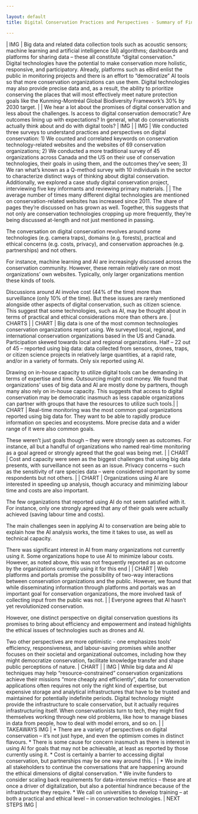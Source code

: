 ```yaml
---

layout: default
title: Digital Conservation Practices and Perspectives - Summary of Findings

---
```



| IMG      | Big data and related data collection tools such as acoustic sensors; machine learning and artificial intelligence (AI) algorithms; dashboards and platforms for sharing data – these all constitute “digital conservation.” Digital technologies have the potential to make conservation more holistic, responsive, and participatory. Already, platforms such as eBird enlist the public in monitoring projects and there is an effort to “democratize” AI tools so that more conservation organizations can use them. Digital technologies may also provide precise data and, as a result, the ability to prioritize conserving the places that will most effectively meet nature protection goals like the Kunming-Montréal Global Biodiversity Framework’s 30% by 2030 target.        |
| We hear a lot about the promises of digital conservation and less about the challenges. Is access to digital conservation democratic? Are outcomes lining up with expectations? In general, what do conservationists actually think about and do with digital tools?   | IMG        |
| IMG   | We conducted three surveys to understand practices and perspectives on digital conservation: 1) We counted and correlated keywords on conservation technology-related websites and the websites of 69 conservation organizations; 2) We conducted a more traditional survey of 45 organizations across Canada and the US on their use of conservation technologies, their goals in using them, and the outcomes they’ve seen; 3) We ran what’s known as a Q-method survey with 10 individuals in the sector to characterize distinct ways of thinking about digital conservation. Additionally, we explored a case study digital conservation project, interviewing five key informants and reviewing primary materials.        |
| The average number of times many different digital technologies are mentioned on conservation-related websites has increased since 2011. The share of pages they’re discussed on has grown as well. Together, this suggests that not only are conservation technologies cropping up more frequently, they’re being discussed at-length and not just mentioned in passing. 

The conversation on digital conservation revolves around some technologies (e.g. camera traps), domains (e.g. forests), practical and ethical concerns (e.g. costs, privacy), and conservation approaches (e.g. partnerships) and not others. 

For instance, machine learning and AI are increasingly discussed across the conservation community. However, these remain relatively rare on most organizations’ own websites. Typically, only larger organizations mention these kinds of tools.

Discussions around AI involve cost (44% of the time) more than surveillance (only 10% of the time). But these issues are rarely mentioned alongside other aspects of digital conservation, such as citizen science. This suggest that some technologies, such as AI, may be thought about in terms of practical and ethical considerations more than others are. | CHARTS        |
| CHART   | Big data is one of the most common technologies conservation organizations report using. We surveyed local, regional, and international conservation organizations based in the US and Canada. Participation skewed towards local and regional organizations. Half – 22 out of 45 – reported using big data: data collected from sensors, drones, traps, or citizen science projects in relatively large quantities, at a rapid rate, and/or in a variety of formats. Only six reported using AI.

Drawing on in-house capacity to utilize digital tools can be demanding in terms of expertise and time. Outsourcing might cost money. We found that organizations’ uses of big data and AI are mostly done by partners, though many also rely on in-house capacity. This suggests that access to digital conservation may be democratic inasmuch as less capable organizations can partner with groups that have the resources to utilize such tools.|
| CHART   | Real-time monitoring was the most common goal organizations reported using big data for. They want to be able to rapidly produce information on species and ecosystems. More precise data and a wider range of it were also common goals.

These weren’t just goals though – they were strongly seen as outcomes. For instance, all but a handful of organizations who named real-time monitoring as a goal agreed or strongly agreed that the goal was being met.        |
| CHART   | Cost and capacity were seen as the biggest challenges that using big data presents, with surveillance not seen as an issue. Privacy concerns – such as the sensitivity of rare species data – were considered important by some respondents but not others.        |
| CHART   | Organizations using AI are interested in speeding up analysis, though accuracy and minimizing labour time and costs are also important.

The few organizations that reported using AI do not seem satisfied with it. For instance, only one strongly agreed that any of their goals were actually achieved (saving labour time and costs).

The main challenges seen in applying AI to conservation are being able to explain how the AI analysis works, the time it takes to use, as well as technical capacity.

There was significant interest in AI from many organizations not currently using it. Some organizations hope to use AI to minimize labour costs. However, as noted above, this was not frequently reported as an outcome by the organizations currently using it for this end        |
| CHART   | Web platforms and portals promise the possibility of two-way interactions between conservation organizations and the public. However, we found that while disseminating information through platforms and portals was an important goal for conservation organizations, the more involved task of collecting input from the public was not.        |
| Everyone agrees that AI hasn’t yet revolutionized conservation. 

However, one distinct perspective on digital conservation questions its promises to bring about efficiency and empowerment and instead highlights the ethical issues of technologies such as drones and AI. 

Two other perspectives are more optimistic - one emphasizes tools’ efficiency, responsiveness, and labour-saving promises while another focuses on their societal and organizational outcomes, including how they might democratize conservation, facilitate knowledge transfer and shape public perceptions of nature.    | CHART        |
| IMG   | While big data and AI techniques may help “resource-constrained” conservation organizations achieve their missions “more cheaply and efficiently”, data for conservation applications often requires not only the right kind of expertise, but expensive storage and analytical infrastructures that have to be trusted and maintained for potentially indefinite periods. Digital technology might provide the infrastructure to scale conservation, but it actually requires infrastructuring itself. When conservationists turn to tech, they might find themselves working through new old problems, like how to manage biases in data from people, how to deal with model errors, and so on.        |
| TAKEAWAYS IMG   | * There are a variety of perspectives on digital conservation – it’s not just hype, and even the optimism comes in distinct flavours. * There is some cause for concern inasmuch as there is interest in using AI for goals that may not be achievable, at least as reported by those currently using it. * Cost is certainly a barrier to accessing digital conservation, but partnerships may be one way around this. |
| * We invite all stakeholders to continue the conversations that are happening around the ethical dimensions of digital conservation. * We invite funders to consider scaling back requirements for data-intensive metrics – these are at once a driver of digitalization, but also a potential hindrance because of the infrastructure they require. * We call on universities to develop training – at both a practical and ethical level – in conservation technologies. | NEXT STEPS IMG        |

